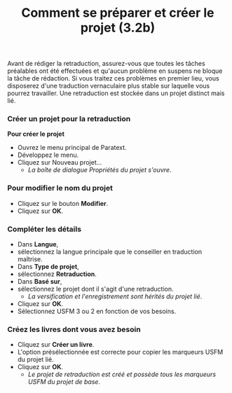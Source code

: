 ﻿---
title: Comment se préparer et créer le projet (3.2b)
---
Avant de rédiger la retraduction, assurez-vous que toutes les tâches préalables ont été effectuées et qu'aucun problème en suspens ne bloque la tâche de rédaction. Si vous traitez ces problèmes en premier lieu, vous disposerez d'une traduction vernaculaire plus stable sur laquelle vous pourrez travailler. Une retraduction est stockée dans un projet distinct mais lié.

### Créer un projet pour la retraduction

**Pour créer le projet**

-   Ouvrez le menu principal de Paratext.
-   Développez le menu.
-   Cliquez sur Nouveau projet...  
    -  *La boîte de dialogue Propriétés du projet s'ouvre*.

### Pour modifier le nom du projet

-   Cliquez sur le bouton **Modifier**.
-   Cliquez sur **OK**.

### Compléter les détails
-   Dans **Langue**,
-   sélectionnez la langue principale que le conseiller en traduction maîtrise.
-   Dans **Type de projet**,
-   sélectionnez **Retraduction**.
-   Dans **Basé sur**,
-   sélectionnez le projet dont il s'agit d'une retraduction.  
    -  *La versification et l'enregistrement sont hérités du projet lié*.
-   Cliquez sur **OK**.
-   Sélectionnez USFM 3 ou 2 en fonction de vos besoins.

### Créez les livres dont vous avez besoin
-   Cliquez sur **Créer un livre**.
-   L'option présélectionnée est correcte pour copier les marqueurs USFM du projet lié.
-   Cliquez sur **OK**.  
    -  *Le projet de retraduction est créé et possède tous les marqueurs USFM du projet de base*.

